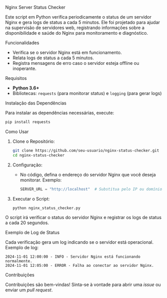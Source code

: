

Nginx Server Status Checker

Este script em Python verifica periodicamente o status de um servidor Nginx e gera logs de status a cada 5 minutos. Ele foi projetado para ajudar na supervisão de servidores web, registrando informações sobre a disponibilidade e saúde do Nginx para monitoramento e diagnóstico.

Funcionalidades

- Verifica se o servidor Nginx está em funcionamento.
- Relata logs de status a cada 5 minutos.
- Registra mensagens de erro caso o servidor esteja offline ou inoperante.

Requisitos

- **Python 3.6+**
- Bibliotecas: `requests` (para monitorar status) e `logging` (para gerar logs)

Instalação das Dependências

Para instalar as dependências necessárias, execute:

```bash
pip install requests
```

Como Usar

1. Clone o Repositório:
    ```bash
    git clone https://github.com/seu-usuario/nginx-status-checker.git
    cd nginx-status-checker
    ```

2. Configuração:
   - No código, defina o endereço do servidor Nginx que você deseja monitorar. Exemplo:
     ```python
     SERVER_URL = "http://localhost"  # Substitua pelo IP ou domínio do seu servidor
     ```

3. Executar o Script:
    ```bash
    python nginx_status_checker.py
    ```

O script irá verificar o status do servidor Nginx e registrar os logs de status a cada 20 segundos.

Exemplo de Log de Status

Cada verificação gera um log indicando se o servidor está operacional. Exemplo de log:

```
2024-11-01 12:00:00 - INFO - Servidor Nginx está funcionando normalmente.
2024-11-01 12:05:00 - ERROR - Falha ao conectar ao servidor Nginx.
```



Contribuições

Contribuições são bem-vindas! Sinta-se à vontade para abrir uma *issue* ou enviar um *pull request*.
